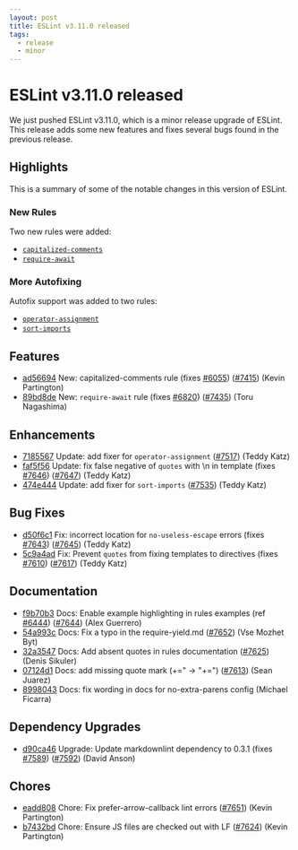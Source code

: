 ```yaml
---
layout: post
title: ESLint v3.11.0 released
tags:
  - release
  - minor
---
```

# ESLint v3.11.0 released

We just pushed ESLint v3.11.0, which is a minor release upgrade of ESLint. This release adds some new features and fixes several bugs found in the previous release.

## Highlights

This is a summary of some of the notable changes in this version of ESLint.

### New Rules

Two new rules were added:

- [`capitalized-comments`](https://eslint.org/docs/rules/capitalized-comments)
- [`require-await`](https://eslint.org/docs/rules/require-await)

### More Autofixing

Autofix support was added to two rules:

- [`operator-assignment`](https://eslint.org/docs/rules/operator-assignment)
- [`sort-imports`](https://eslint.org/docs/rules/sort-imports)


## Features


* [ad56694](https://github.com/eslint/eslint/commit/ad56694) New: capitalized-comments rule (fixes [#6055](https://github.com/eslint/eslint/issues/6055)) ([#7415](https://github.com/eslint/eslint/issues/7415)) (Kevin Partington)
* [89bd8de](https://github.com/eslint/eslint/commit/89bd8de) New: `require-await` rule (fixes [#6820](https://github.com/eslint/eslint/issues/6820)) ([#7435](https://github.com/eslint/eslint/issues/7435)) (Toru Nagashima)




## Enhancements


* [7185567](https://github.com/eslint/eslint/commit/7185567) Update: add fixer for `operator-assignment` ([#7517](https://github.com/eslint/eslint/issues/7517)) (Teddy Katz)
* [faf5f56](https://github.com/eslint/eslint/commit/faf5f56) Update: fix false negative of `quotes` with \n in template (fixes [#7646](https://github.com/eslint/eslint/issues/7646)) ([#7647](https://github.com/eslint/eslint/issues/7647)) (Teddy Katz)
* [474e444](https://github.com/eslint/eslint/commit/474e444) Update: add fixer for `sort-imports` ([#7535](https://github.com/eslint/eslint/issues/7535)) (Teddy Katz)




## Bug Fixes


* [d50f6c1](https://github.com/eslint/eslint/commit/d50f6c1) Fix: incorrect location for `no-useless-escape` errors (fixes [#7643](https://github.com/eslint/eslint/issues/7643)) ([#7645](https://github.com/eslint/eslint/issues/7645)) (Teddy Katz)
* [5c9a4ad](https://github.com/eslint/eslint/commit/5c9a4ad) Fix: Prevent `quotes` from fixing templates to directives (fixes [#7610](https://github.com/eslint/eslint/issues/7610)) ([#7617](https://github.com/eslint/eslint/issues/7617)) (Teddy Katz)




## Documentation


* [f9b70b3](https://github.com/eslint/eslint/commit/f9b70b3) Docs: Enable example highlighting in rules examples (ref [#6444](https://github.com/eslint/eslint/issues/6444)) ([#7644](https://github.com/eslint/eslint/issues/7644)) (Alex Guerrero)
* [54a993c](https://github.com/eslint/eslint/commit/54a993c) Docs: Fix a typo in the require-yield.md ([#7652](https://github.com/eslint/eslint/issues/7652)) (Vse Mozhet Byt)
* [32a3547](https://github.com/eslint/eslint/commit/32a3547) Docs: Add absent quotes in rules documentation ([#7625](https://github.com/eslint/eslint/issues/7625)) (Denis Sikuler)
* [07124d1](https://github.com/eslint/eslint/commit/07124d1) Docs: add missing quote mark (+=" → "+=") ([#7613](https://github.com/eslint/eslint/issues/7613)) (Sean Juarez)
* [8998043](https://github.com/eslint/eslint/commit/8998043) Docs: fix wording in docs for no-extra-parens config (Michael Ficarra)




## Dependency Upgrades


* [d90ca46](https://github.com/eslint/eslint/commit/d90ca46) Upgrade: Update markdownlint dependency to 0.3.1 (fixes [#7589](https://github.com/eslint/eslint/issues/7589)) ([#7592](https://github.com/eslint/eslint/issues/7592)) (David Anson)






## Chores


* [eadd808](https://github.com/eslint/eslint/commit/eadd808) Chore: Fix prefer-arrow-callback lint errors ([#7651](https://github.com/eslint/eslint/issues/7651)) (Kevin Partington)
* [b7432bd](https://github.com/eslint/eslint/commit/b7432bd) Chore: Ensure JS files are checked out with LF ([#7624](https://github.com/eslint/eslint/issues/7624)) (Kevin Partington)

